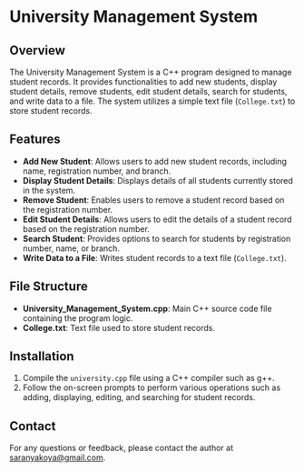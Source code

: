# University Management System

## Overview
The University Management System is a C++ program designed to manage student records. It provides functionalities to add new students, display student details, remove students, edit student details, search for students, and write data to a file. The system utilizes a simple text file (`College.txt`) to store student records.

## Features
- **Add New Student**: Allows users to add new student records, including name, registration number, and branch.
- **Display Student Details**: Displays details of all students currently stored in the system.
- **Remove Student**: Enables users to remove a student record based on the registration number.
- **Edit Student Details**: Allows users to edit the details of a student record based on the registration number.
- **Search Student**: Provides options to search for students by registration number, name, or branch.
- **Write Data to a File**: Writes student records to a text file (`College.txt`).

## File Structure
- **University_Management_System.cpp**: Main C++ source code file containing the program logic.
- **College.txt**: Text file used to store student records.

## Installation
1. Compile the `university.cpp` file using a C++ compiler such as g++.
2. Follow the on-screen prompts to perform various operations such as adding, displaying, editing, and searching for student records.

## Contact
For any questions or feedback, please contact the author at saranyakoya@gmail.com.

